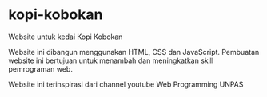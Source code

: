 # kopi-kobokan
Website untuk kedai Kopi Kobokan

Website ini dibangun menggunakan HTML, CSS dan JavaScript. Pembuatan website ini bertujuan untuk menambah dan meningkatkan skill pemrograman web.


Website ini terinspirasi dari channel youtube Web Programming UNPAS 

